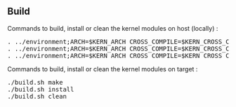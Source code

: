 ## Build

Commands to build, install or clean the kernel modules on host (locally) :
<pre>
. ../environment;ARCH=$KERN_ARCH CROSS_COMPILE=$KERN_CROSS_COMPILE KERNEL=$KERN_KERNEL LOCALVERSION=$KERN_LOCALVERSION ./build.sh make $(pwd)/../kernel
. ../environment;ARCH=$KERN_ARCH CROSS_COMPILE=$KERN_CROSS_COMPILE KERNEL=$KERN_KERNEL LOCALVERSION=$KERN_LOCALVERSION ./build.sh install $(pwd)/../kernel
. ../environment;ARCH=$KERN_ARCH CROSS_COMPILE=$KERN_CROSS_COMPILE KERNEL=$KERN_KERNEL LOCALVERSION=$KERN_LOCALVERSION ./build.sh clean $(pwd)/../kernel
</pre>

Commands to build, install or clean the kernel modules on target :
<pre>
./build.sh make
./build.sh install
./build.sh clean
</pre>


